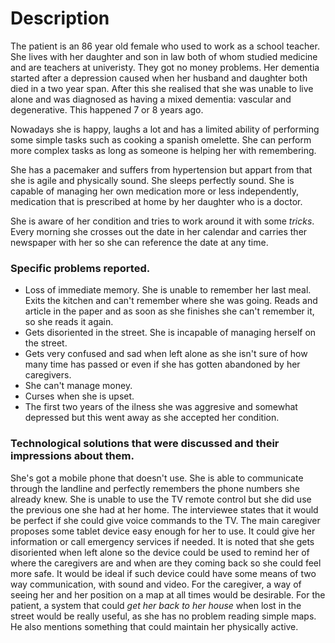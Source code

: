 # Description
The patient is an 86 year old female who used to work as a school teacher. She lives with her daughter and son in law both of whom studied medicine and are teachers at univeristy. They got no money problems. Her dementia started after a depression caused when her husband and daughter both died in a two year span. After this she realised that she was unable to live alone and was diagnosed as having a mixed dementia: vascular and degenerative. This happened 7 or 8 years ago. 

Nowadays she is happy, laughs a lot and has a limited ability of performing some simple tasks such as cooking a spanish omelette. She can perform more complex tasks as long as someone is helping her with remembering. 

She has a pacemaker and suffers from hypertension but appart from that she is agile and physically sound. She sleeps perfectly sound. She is capable of managing her own medication more or less independently, medication that is prescribed at home by her daughter who is a doctor.

She is aware of her condition and tries to work around it with some *tricks*. Every morning she crosses out the date in her calendar and carries ther newspaper with her so she can reference the date at any time.

### Specific problems reported.
* Loss of immediate memory. She is unable to remember her last meal. Exits the kitchen and can't remember where she was going. Reads and article in the paper and as soon as she finishes she can't remember it, so she reads it again.
* Gets disoriented in the street. She is incapable of managing herself on the street.
* Gets very confused and sad when left alone as she isn't sure of how many time has passed or even if she has gotten abandoned by her caregivers.
* She can't manage money.
* Curses when she is upset.
* The first two years of the ilness she was aggresive and somewhat depressed but this went away as she accepted her condition.

### Technological solutions that were discussed and their impressions about them.

She's got a mobile phone that doesn't use. She is able to communicate through the landline and perfectly remembers the phone numbers she already knew. 
She is unable to use the TV remote control but she did use the previous one she had at her home. The interviewee states that it would be perfect if she could give voice commands to the TV. 
The main caregiver proposes some tablet device easy enough for her to use. It could give her information or call emergency services if needed. 
It is noted that she gets disoriented when left alone so the device could be used to remind her of where the caregivers are and when are they coming back so she could feel more safe. 
It would be ideal if such device could have some means of two way communication, with sound and video.
For the caregiver, a way of seeing her and her position on a map at all times would be desirable. 
For the patient, a system that could *get her back to her house* when lost in the street would be really useful, as she has no problem reading simple maps.
He also mentions something that could maintain her physically active.

